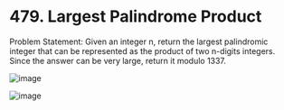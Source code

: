 # 479. Largest Palindrome Product

Problem Statement: Given an integer n, return the largest palindromic integer that can be represented as the product of two n-digits integers. Since the answer can be very large, return it modulo 1337.

![image](https://github.com/aryanv175/leetcode-daily/assets/91381804/c11a7f65-b3fa-4fa0-853e-1f901e284016)

![image](https://github.com/aryanv175/leetcode-daily/assets/91381804/52aecae2-9d36-49f7-b28d-f0c6a6554f44)
